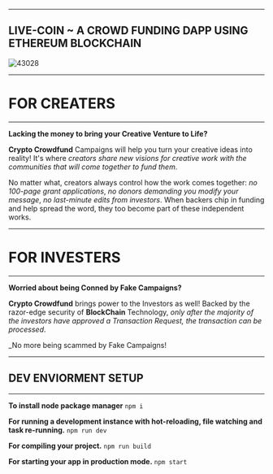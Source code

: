 ---------------------------------------------------------------------------------------------------------
LIVE-COIN ~ A CROWD FUNDING DAPP USING ETHEREUM BLOCKCHAIN
---------------------------------------------------------------------------------------------------------












![43028](https://user-images.githubusercontent.com/62813305/160373340-2599c4e8-f317-44fa-9117-5454872ed0fb.jpg)


---------------------------------------------------------------------------------------------------------
# FOR CREATERS
---------------------------------------------------------------------------------------------------------

**Lacking the money to bring your Creative Venture to Life?**

**Crypto Crowdfund** Campaigns will help you turn your creative ideas into
reality! It's where _creators share new visions for creative work with the
communities that will come together to fund them_.

No matter what, creators always control how the work comes together: _no
100-page grant applications_, _no donors demanding you modify your message_,
_no last-minute edits from investors_. When backers chip in funding and help
spread the word, they too become part of these independent works.


---------------------------------------------------------------------------------------------------------
# FOR INVESTERS
---------------------------------------------------------------------------------------------------------
**Worried about being Conned by Fake Campaigns?**

**Crypto Crowdfund** brings power to the Investors as well! Backed by the
razor-edge security of **BlockChain** Technology, _only after the majority of
the investors have approved a Transaction Request, the transaction can be
processed_.

_No more being scammed by Fake Campaigns!


---------------------------------------------------------------------------------------------------------
## DEV ENVIORMENT SETUP
---------------------------------------------------------------------------------------------------------
**To install node package manager**
```npm i```

**For running a development instance with hot-reloading, file watching and task re-running.**
```npm run dev```

**For compiling your project.**
```npm run build```

**For starting your app in production mode.**
```npm start```
